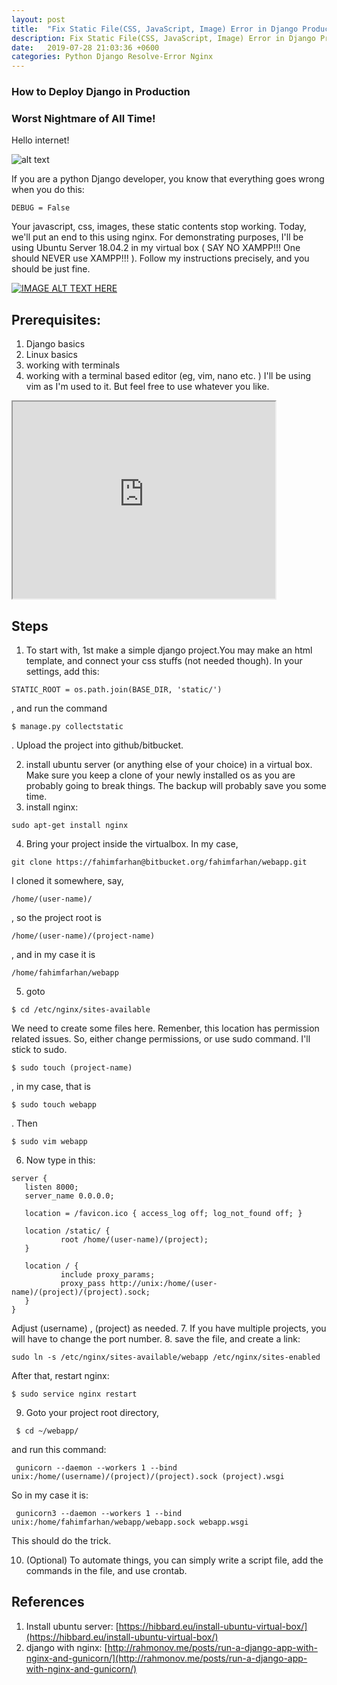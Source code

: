 ```yaml
---
layout: post
title:  "Fix Static File(CSS, JavaScript, Image) Error in Django Production with Nginx"
description: Fix Static File(CSS, JavaScript, Image) Error in Django Production with Nginx.
date:   2019-07-28 21:03:36 +0600
categories: Python Django Resolve-Error Nginx
---
```

### How to Deploy Django in Production 
### Worst Nightmare of All Time!
Hello internet!

![alt text](https://i.imgur.com/hBHkhGN.jpg "Logo Title Text 1")

If you are a python Django developer, you know that everything goes wrong when you do this:
```
DEBUG = False
```
Your javascript, css, images, these static contents stop working. Today, we'll put an end to this using nginx. 
For demonstrating purposes, I'll be using Ubuntu Server 18.04.2 in my virtual box ( SAY NO XAMPP!!! One should NEVER use XAMPP!!! ). Follow my instructions precisely, and you should be just fine.

[![IMAGE ALT TEXT HERE](http://img.youtube.com/vi/4Ouc1VPNpMU/0.jpg)](http://www.youtube.com/watch?v=4Ouc1VPNpMU)
## Prerequisites:
1. Django basics
2. Linux basics 
3. working with terminals
4. working with a terminal based editor (eg, vim, nano etc. ) I'll be using vim as I'm used to it. But feel free to use whatever you like.

 <iframe width="420" height="315"
src="https://www.youtube.com/embed/tgbNymZ7vqY">
</iframe> 

## Steps
1. To start with, 1st make a simple django project.You may make an html template, and connect your css stuffs (not needed though). In your settings, add this: 
```
STATIC_ROOT = os.path.join(BASE_DIR, 'static/') 
```
, and run the command 
``` 
$ manage.py collectstatic
```
. Upload the project into github/bitbucket.

2. install ubuntu server (or anything else of your choice) in a virtual box. Make sure you keep a clone of your newly installed os as you are probably going to break things. The backup will probably save you some time.
3. install nginx:

``` 
sudo apt-get install nginx 
```

4. Bring your project inside the virtualbox. In my case, 

``` 
git clone https://fahimfarhan@bitbucket.org/fahimfarhan/webapp.git 
```
I cloned it somewhere, say, 
```
/home/(user-name)/
```
, so the project root is  
```
/home/(user-name)/(project-name)
```
, and in my case it is 
```
/home/fahimfarhan/webapp
```

5. goto 
```
$ cd /etc/nginx/sites-available 
```
We need to create some files here. Remenber, this location has permission related issues. So, either change permissions, or use sudo command. I'll stick to sudo.
```
$ sudo touch (project-name)
```
, in my case, that is 
```
$ sudo touch webapp
```
. Then 
``` 
$ sudo vim webapp
```
 
 6. Now type in this:
 ```
 server {
    listen 8000;
    server_name 0.0.0.0;

    location = /favicon.ico { access_log off; log_not_found off; }

    location /static/ {
            root /home/(user-name)/(project);
    }

    location / {
            include proxy_params;
            proxy_pass http://unix:/home/(user-name)/(project)/(project).sock;
    }
}
 ```
 Adjust (username) , (project) as needed.
7. If you have multiple projects, you will have to change the port number.
8. save the file, and create a link:
``` 
sudo ln -s /etc/nginx/sites-available/webapp /etc/nginx/sites-enabled 
```
After that, restart nginx:
``` 
$ sudo service nginx restart 
```
9. Goto your project root directory, 
```
 $ cd ~/webapp/
 ``` 
 and run this command:
```
 gunicorn --daemon --workers 1 --bind unix:/home/(username)/(project)/(project).sock (project).wsgi 
 ```
So in my case it is: 
```
 gunicorn3 --daemon --workers 1 --bind unix:/home/fahimfarhan/webapp/webapp.sock webapp.wsgi 
 ```

This should do the trick.


10. (Optional) To automate things, you can simply write a script file, add the commands in the file, and use crontab.
## References
1. Install ubuntu server: [https://hibbard.eu/install-ubuntu-virtual-box/](https://hibbard.eu/install-ubuntu-virtual-box/)
2. django with nginx: [http://rahmonov.me/posts/run-a-django-app-with-nginx-and-gunicorn/](http://rahmonov.me/posts/run-a-django-app-with-nginx-and-gunicorn/)